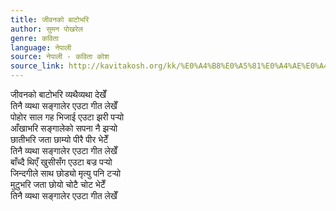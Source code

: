 ```yaml
---
title: जीवनको बाटोभरि
author: सुमन पोखरेल
genre: कविता
language: नेपाली
source: नेपाली - कविता कोश
source_link: http://kavitakosh.org/kk/%E0%A4%B8%E0%A5%81%E0%A4%AE%E0%A4%A8_%E0%A4%AA%E0%A5%8B%E0%A4%96%E0%A4%B0%E0%A5%87%E0%A4%B2
---
```


जीवनको बाटोभरि व्यथैव्यथा देखेँ  
तिनै व्यथा सङ्गालेर एउटा गीत लेखेँ  
पोहोर साल गह भिजाई एउटा झरी पर्‍यो  
आँखाभरि सङ्गालेको सपना नै झर्‍यो  
छातीभरि जता छाम्यो पीरै पीर भेटेँ  
तिनै व्यथा सङ्गालेर एउटा गीत लेखेँ  
बाँच्दै थिएँ खुसीसँग एउटा बज्र पर्‍यो  
जिन्दगीले साथ छोड्यो मृत्यु पनि टर्‍यो  
मुटुभरि जता छोयो चोटै चोट भेटेँ  
तिनै व्यथा सङ्गालेर एउटा गीत लेखेँ

